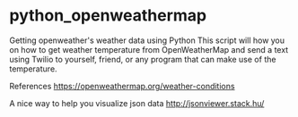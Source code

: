 # python_openweathermap
Getting openweather's weather data using Python
This script will how you on how to get weather temperature from OpenWeatherMap and send a text using Twilio to yourself, 
friend, or any program that can make use of the temperature. 

References
https://openweathermap.org/weather-conditions

A nice way to help you visualize json data 
http://jsonviewer.stack.hu/



